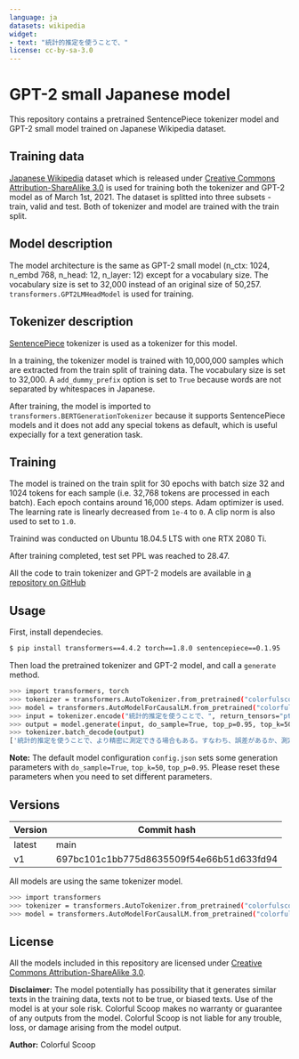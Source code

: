 ```yaml
---
language: ja
datasets: wikipedia
widget:
- text: "統計的推定を使うことで、"
license: cc-by-sa-3.0
---
```


# GPT-2 small Japanese model

This repository contains a pretrained SentencePiece tokenizer model and GPT-2 small model trained on Japanese Wikipedia dataset.

## Training data

[Japanese Wikipedia](https://ja.wikipedia.org/wiki/Wikipedia:データベースダウンロード) dataset which is released under [Creative Commons Attribution-ShareAlike 3.0](https://creativecommons.org/licenses/by-sa/3.0/) is used for training both the tokenizer and GPT-2 model as of March 1st, 2021.
The dataset is splitted into three subsets - train, valid and test. Both of tokenizer and model are trained with the train split.

## Model description

The model architecture is the same as GPT-2 small model (n_ctx: 1024, n_embd 768, n_head: 12, n_layer: 12) except for a vocabulary size.
The vocabulary size is set to 32,000 instead of an original size of 50,257.
`transformers.GPT2LMHeadModel` is used for training.

## Tokenizer description

[SentencePiece](https://github.com/google/sentencepiece) tokenizer is used as a tokenizer for this model.

In a training, the tokenizer model is trained with 10,000,000 samples which are extracted from the train split of training data.
The vocabulary size is set to 32,000. A `add_dummy_prefix` option is set to `True` because words are not separated by whitespaces in Japanese.

After training, the model is imported to `transformers.BERTGenerationTokenizer` because it supports SentencePiece models and it does not add any special tokens as default, which is useful expecially for a text generation task.

## Training

The model is trained on the train split for 30 epochs with batch size 32 and 1024 tokens for each sample (i.e. 32,768 tokens are processed in each batch).
Each epoch contains around 16,000 steps.
Adam optimizer is used. The learning rate is linearly decreased from `1e-4` to `0`. A clip norm is also used to set to `1.0`.

Trainind was conducted on Ubuntu 18.04.5 LTS with one RTX 2080 Ti.

After training completed, test set PPL was reached to 28.47.

All the code to train tokenizer and GPT-2 models are available in [a repository on GitHub](https://github.com/colorfulscoop/tfdlg/tree/8d068f4cc3fac49555971ad8244a540587745d79/examples/transformers-gpt2-ja)

## Usage

First, install dependecies.

```sh
$ pip install transformers==4.4.2 torch==1.8.0 sentencepiece==0.1.95
```

Then load the pretrained tokenizer and GPT-2 model, and call a `generate` method.

```sh
>>> import transformers, torch
>>> tokenizer = transformers.AutoTokenizer.from_pretrained("colorfulscoop/gpt2-small-ja")
>>> model = transformers.AutoModelForCausalLM.from_pretrained("colorfulscoop/gpt2-small-ja")
>>> input = tokenizer.encode("統計的推定を使うことで、", return_tensors="pt")
>>> output = model.generate(input, do_sample=True, top_p=0.95, top_k=50, num_return_sequences=3)
>>> tokenizer.batch_decode(output)
['統計的推定を使うことで、より精密に測定できる場合もある。すなわち、誤差があるか、測定', '統計的推定を使うことで、2億5000万年の間に人類の居住に不可欠な金属元素と', '統計的推定を使うことで、データの正確さによって、推定結果から予測された推定量を決定する']
```

**Note:** The default model configuration `config.json` sets some generation parameters with `do_sample=True`, `top_k=50`, `top_p=0.95`. Please reset these parameters when you need to set different parameters.

## Versions

| Version | Commit hash |
| --- | --- |
| latest | main |
| v1 | 697bc101c1bb775d8635509f54e66b51d633fd94 |

All models are using the same tokenizer model.

```sh
>>> import transformers
>>> tokenizer = transformers.AutoTokenizer.from_pretrained("colorfulscoop/gpt2-small-ja")
>>> model = transformers.AutoModelForCausalLM.from_pretrained("colorfulscoop/gpt2-small-ja", revision="697bc101c1bb775d8635509f54e66b51d633fd94")
```

## License

All the models included in this repository are licensed under [Creative Commons Attribution-ShareAlike 3.0](https://creativecommons.org/licenses/by-sa/3.0/).

**Disclaimer:** The model potentially has possibility that it generates similar texts in the training data, texts not to be true, or biased texts. Use of the model is at your sole risk. Colorful Scoop makes no warranty or guarantee of any outputs from the model. Colorful Scoop is not liable for any trouble, loss, or damage arising from the model output.

**Author:** Colorful Scoop
